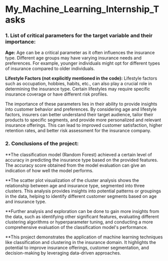# My_Machine_Learning_Internship_Tasks

### 1. List of critical parameters for the target variable and their importance:

**Age:** 
Age can be a critical parameter as it often influences the insurance type. Different age groups may have varying insurance needs and preferences. For example, younger individuals might opt for different types of insurance compared to older individuals.

**Lifestyle Factors (not explicitly mentioned in the code):** 
Lifestyle factors such as occupation, hobbies, habits, etc., can also play a crucial role in determining the insurance type. Certain lifestyles may require specific insurance coverage or have different risk profiles.

The importance of these parameters lies in their ability to provide insights into customer behavior and preferences. By considering age and lifestyle factors, insurers can better understand their target audience, tailor their products to specific segments, and provide more personalized and relevant insurance offerings. This can lead to improved customer satisfaction, higher retention rates, and better risk assessment for the insurance company.

### 2. Conclusions of the project:

**The classification model (Random Forest) achieved a certain level of accuracy in predicting the insurance type based on the provided features. The accuracy score obtained from the model evaluation can give an indication of how well the model performs.

**The scatter plot visualization of the cluster analysis shows the relationship between age and insurance type, segmented into three clusters. This analysis provides insights into potential patterns or groupings in the data, helping to identify different customer segments based on age and insurance type.

**Further analysis and exploration can be done to gain more insights from the data, such as identifying other significant features, evaluating different clustering algorithms or hyperparameter tuning, and conducting a more comprehensive evaluation of the classification model's performance.

**This project demonstrates the application of machine learning techniques like classification and clustering in the insurance domain. It highlights the potential to improve insurance offerings, customer segmentation, and decision-making by leveraging data-driven approaches.
